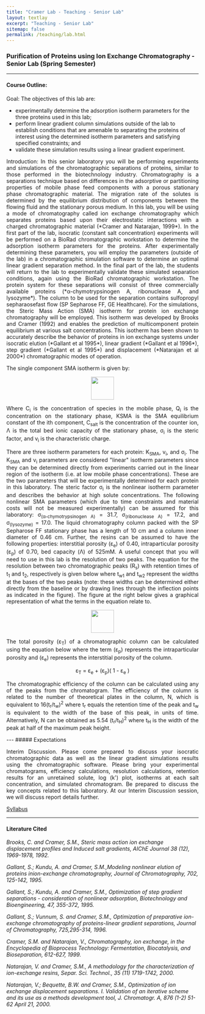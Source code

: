 ```yaml
---
title: "Cramer Lab - Teaching - Senior Lab"
layout: textlay
excerpt: "Teaching - Senior Lab"
sitemap: false
permalink: /teaching/lab.html
---
```


### Purification of Proteins using Ion Exchange Chromatography - Senior Lab (Spring Semester)
---
#### Course Outline:

Goal: The objectives of this lab are:
* experimentally determine the adsorption isotherm parameters for the three proteins used in this lab;
* perform linear gradient column simulations outside of the lab to establish conditions that are amenable to separating the proteins of interest using the determined isotherm parameters and satisfying specified constraints; and
* validate these simulation results using a linear gradient experiment.

<p style="text-align:justify;">Introduction: In this senior laboratory you will be performing experiments and simulations of the chromatographic separations of proteins, similar to those performed in the biotechnology industry. Chromatography is a separations technique based on differences in the adsorptive or partitioning properties of mobile phase feed components with a porous stationary phase chromatographic material. The migration rate of the solutes is determined by the equilibrium distribution of components between the flowing fluid and the stationary porous medium. In this lab, you will be using a mode of chromatography called ion exchange chromatography which separates proteins based upon their electrostatic interactions with a charged chromatographic material (*Cramer and Natarajan, 1999*). In the first part of the lab, isocratic (constant salt concentration) experiments will be performed on a BioRad chromatographic workstation to determine the adsorption isotherm parameters for the proteins. After experimentally determining these parameters, you will employ the parameters (outside of the lab) in a chromatographic simulation software to determine an optimal linear gradient separation method. In the final part of the lab, the students will return to the lab to experimentally validate these simulated separation conditions, again using the BioRad chromatographic workstation. The protein system for these separations will consist of three commercially available proteins (*α-chymotrypsinogen A, ribonuclease A, and lysozyme*). The column to be used for the separation contains sulfopropyl sepharaosefast flow (SP Sepharose FF, GE Healthcare). For the simulations, the Steric Mass Action (SMA) isotherm for protein ion exchange chromatography will be employed. This isotherm was developed by Brooks and Cramer (1992) and enables the prediction of multicomponent protein equilibrium at various salt concentrations. This isotherm has been shown to accurately describe the behavior of proteins in ion exchange systems under isocratic elution (*Gallant et al 1995*), linear gradient (*Gallant et al 1996*), step gradient (*Gallant et al 1995*) and displacement (*Natarajan et al 2000*) chromatographic modes of operation.</p>

The single component SMA isotherm is given by:
<p style="text-align:center;"><img src="{{site.url}}{{site.baseurl}}/assets/images/teachpic/teaching2.jpg" height="60">  </p>

<p style="text-align:justify;">Where C<sub>i</sub> is the concentration of species in the mobile phase, Q<sub>i</sub> is the concentration on the stationary phase, KSMA is the SMA equilibrium constant of the ith component, C<sub>salt</sub> is the concentration of the counter ion, Λ is the total bed ionic capacity of the stationary phase, σ<sub>i</sub> is the steric factor, and v<sub>i</sub> is the characteristic charge.</p>

<p style="text-align:justify;">There are three isotherm parameters for each protein: K<sub>SMA</sub>, v<sub>i</sub>, and σ<sub>i</sub>. The K<sub>SMA</sub> and v<sub>i</sub> parameters are considered "linear" isotherm parameters since they can be determined directly from experiments carried out in the linear region of the isotherm (i.e. at low mobile phase concentrations). These are the two parameters that will be experimentally determined for each protein in this laboratory. The steric factor σ<sub>i</sub> is the nonlinear isotherm parameter and describes the behavior at high solute concentrations. The following nonlinear SMA parameters (which due to time constraints and material costs will not be measured experimentally) can be assumed for this laboratory: σ<sub>(α-chymotrypsinogen A)</sub> = 31.7, σ<sub>(ribonuclease A)</sub> = 17.2, and σ<sub>(lysozyme)</sub> = 17.0. The liquid chromatography column packed with the SP Sepharose FF stationary phase has a length of 10 cm and a column inner diameter of 0.46 cm. Further, the resins can be assumed to have the following properties: interstitial porosity (ε<sub>e</sub>) of 0.40, intraparticular porosity (ε<sub>p</sub>) of 0.70, bed capacity (Λ) of 525mM. A useful concept that you will need to use in this lab is the resolution of two peaks. The equation for the resolution between two chromatographic peaks (R<sub>s</sub>) with retention times of t<sub>1</sub> and t<sub>2</sub>, respectively is given below where t<sub>w1</sub> and t<sub>w2</sub> represent the widths at the bases of the two peaks (note: these widths can be determined either directly from the baseline or by drawing lines through the inflection points as indicated in the figure). The figure at the right below gives a graphical representation of what the terms in the equation relate to.</p>

<p style="text-align: center;"><img src="{{site.url}}{{site.baseurl}}/assets/images/teachpic/teaching3.jpg" height="60">  </p>

<p style="text-align:justify;">The total porosity (ε<sub>T</sub>) of a chromatographic column can be calculated using the equation below where the term (ε<sub>p</sub>) represents the intraparticular porosity and (ε<sub>e</sub>) represents the interstitial porosity of the column.</p>

<p style="text-align:center;">ε<sub>T</sub> = ε<sub>e</sub> + (ε<sub>p</sub>)( 1 - ε<sub>e</sub> )</p>

<p style="text-align:justify;">The chromatographic efficiency of the column can be calculated using any of the peaks from the chromatogram. The efficiency of the column is related to the number of theoretical plates in the column, N, which is equivalent to 16(t<sub>r</sub>/t<sub>w</sub>)<sup>2</sup> where t<sub>r</sub> equals the retention time of the peak and t<sub>w</sub> is equivalent to the width of the base of this peak, in units of time. Alternatively, N can be obtained as 5.54 (t<sub>r</sub>/t<sub>H</sub>)<sup>2</sup> where t<sub>H</sub> is the width of the peak at half of the maximum peak height.</p>
---
##### Expectations

<p style="text-align:justify;">Interim Discussion. Please come prepared to discuss your isocratic chromatographic data as well as the linear gradient simulations results using the chromatographic software. Please bring your experimental chromatograms, efficiency calculations, resolution calculations, retention results for an unretained solute, log (k') plot, isotherms at each salt concentration, and simulated chromatogram. Be prepared to discuss the key concepts related to this laboratory. At our Interim Discussion session, we will discuss report details further.</p>

[Syllabus]({{site.url}}{{site.baseurl}}/assets/downloads/Chromatography_Senior_Lab_Manual_Sp____ring_2012_updated.pdf)

---
#### Literature Cited

*Brooks, C. and Cramer, S.M., Steric mass action ion exchange displacement profiles and Induced salt gradients, AIChE Journal 38 (12), 1969-1978, 1992.*

*Gallant, S.; Kundu, A. and Cramer, S.M.,Modeling nonlinear elution of proteins inion-exchange chromatography, Journal of Chromatography, 702, 125-142, 1995.*

*Gallant, S.; Kundu, A. and Cramer, S.M., Optimization of step gradient separations - consideration of nonlinear adsorption, Biotechnology and Bioengineering, 47, 355-372, 1995.*

*Gallant, S.; Vunnum, S. and Cramer, S.M., Optimization of preparative ion-exchange chromatography of proteins-linear gradient separations, Journal of Chromatography, 725,295-314, 1996.*

*Cramer, S.M. and Natarajan, V., Chromatography, ion exchange, in the Encyclopedia of Bioprocess Technology: Fermentation, Biocatalysis, and Bioseparation, 612-627, 1999.*

*Natarajan, V. and Cramer, S.M., A methodology for the characterization of ion-exchange resins, Separ. Sci. Technol., 35 (11) 1719-1742, 2000.*

*Natarajan, V.; Bequette, B.W. and Cramer, S.M., Optimization of ion exchange displacement separations. I. Validation of an iterative scheme and its use as a methods development tool, J. Chromatogr. A, 876 (1-2) 51-62 April 21, 2000.*
